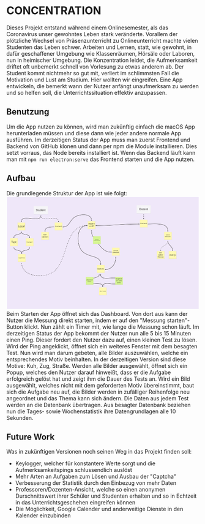 # CONCENTRATION
Dieses Projekt entstand während einem Onlinesemester, als das Coronavirus unser gewohntes Leben stark veränderte. Vorallem der plötzliche Wechsel von Präsenzunterricht zu Onlineunterricht machte vielen Studenten das Leben schwer. Arbeiten und Lernen, statt, wie gewohnt, in dafür geschaffener Umgebung wie Klassenräumen, Hörsäle oder Laboren, nun in heimischer Umgebung. 
Die Konzentration leidet, die Aufmerksamkeit driftet oft unbemerkt schnell von Vorlesung zu etwas anderem ab. Der Student kommt nichtmehr so gut mit, verliert im schlimmsten Fall die Motivation und Lust am Studium.
Hier wollten wir eingreifen. Eine App entwickeln, die bemerkt wann der Nutzer anfängt unaufmerksam zu werden und so helfen soll, die Unterrichtssituation effektiv anzupassen.

## Benutzung
Um die App nutzen zu können, wird man zukünftig einfach die macOS App herunterladen müssen und diese dann wie jeder andere normale App ausführen. Im derzeitigen Status der App muss man zuerst Frontend und Backend von GitHub klonen und dann per npm die Module installieren. Dies setzt vorraus, das Node bereits installiert ist. Wenn das Backend läuft kann man mit `npm run electron:serve` das Frontend starten und die App nutzen.

## Aufbau
Die grundlegende Struktur der App ist wie folgt:  
![Struktur](src/assets/SturkturKonzentration-1.png)  
Beim Starten der App öffnet sich das Dashboard. Von dort aus kann der Nutzer die Messung direkt starten, indem er auf den "Messung starten"-Button klickt. Nun zählt ein Timer mit, wie lange die Messung schon läuft. Im derzeitigen Status der App bekommt der Nutzer nun alle 5 bis 15 Minuten einen Ping. Dieser fordert den Nutzer dazu auf, einen kleinen Test zu lösen. Wird der Ping angeklickt, öffnet sich ein weiteres Fenster mit dem besagten Test. Nun wird man darum gebeten, alle Bilder auszuwählen, welche ein entsprechendes Motiv beinhalten. In der derzeitigen Version sind diese Motive: Kuh, Zug, Straße. Werden alle Bilder ausgewählt, öffnet sich ein Popup, welches den Nutzer darauf hinweißt, dass er die Aufgabe erfolgreich gelöst hat und zeigt ihm die Dauer des Tests an. Wird ein Bild ausgewählt, welches nicht mit dem geforderten Motiv übereinstimmt, baut sich die Aufgabe neu auf, die Bilder werden in zufälliger Reihenfolge neu angeordnet und das Thema kann sich ändern. Die Daten aus jedem Test werden an die Datenbank übertragen. Aus besagter Datenbank beziehen nun die Tages- sowie Wochenstatistik ihre Datengrundlagen alle 10 Sekunden. 

## Future Work
Was in zukünftigen Versionen noch seinen Weg in das Projekt finden soll:
* Keylogger, welcher für konstantere Werte sorgt und die Aufmerksamkeitspings schlussendlich auslöst
* Mehr Arten an Aufgaben zum Lösen und Ausbau der "Captcha"
* Verbesserung der Statistik durch den Einbezug von mehr Daten
* Professoren/Dozenten-Ansicht, welche so einen anonymen Durschnittswert ihrer Schüler und Studenten erhalten und so in Echtzeit in das Unterrichtsgeschehen eingreifen können
* Die Möglichkeit, Google Calender und anderweitige Dienste in den Kalender einzubinden
